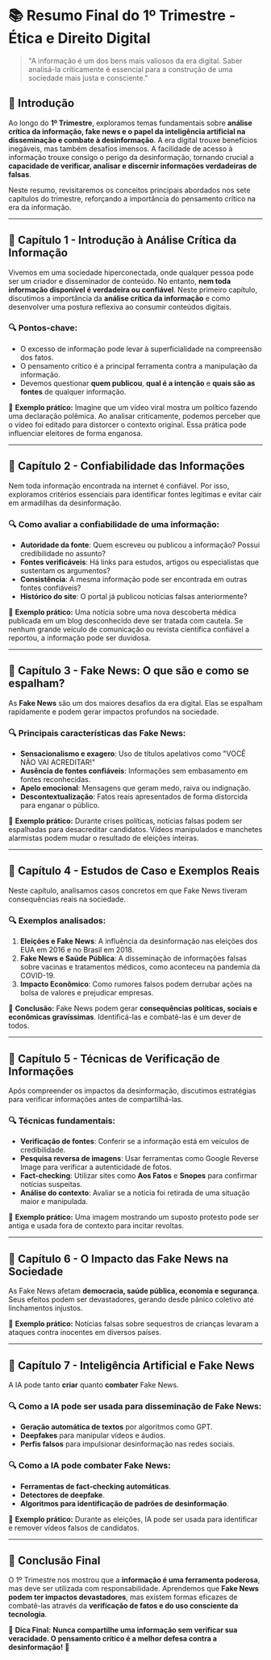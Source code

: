 # 📚 Resumo Final do 1º Trimestre - Ética e Direito Digital

> "A informação é um dos bens mais valiosos da era digital. Saber analisá-la criticamente é essencial para a construção de uma sociedade mais justa e consciente."

## 📌 Introdução

Ao longo do **1º Trimestre**, exploramos temas fundamentais sobre **análise crítica da informação, fake news e o papel da inteligência artificial na disseminação e combate à desinformação**. A era digital trouxe benefícios inegáveis, mas também desafios imensos. A facilidade de acesso à informação trouxe consigo o perigo da desinformação, tornando crucial a **capacidade de verificar, analisar e discernir informações verdadeiras de falsas**.

Neste resumo, revisitaremos os conceitos principais abordados nos sete capítulos do trimestre, reforçando a importância do pensamento crítico na era da informação.

------

## 📖 Capítulo 1 - Introdução à Análise Crítica da Informação

Vivemos em uma sociedade hiperconectada, onde qualquer pessoa pode ser um criador e disseminador de conteúdo. No entanto, **nem toda informação disponível é verdadeira ou confiável**. Neste primeiro capítulo, discutimos a importância da **análise crítica da informação** e como desenvolver uma postura reflexiva ao consumir conteúdos digitais.

### 🔍 Pontos-chave:

- O excesso de informação pode levar à superficialidade na compreensão dos fatos.
- O pensamento crítico é a principal ferramenta contra a manipulação da informação.
- Devemos questionar **quem publicou**, **qual é a intenção** e **quais são as fontes** de qualquer informação.

📌 **Exemplo prático:** Imagine que um vídeo viral mostra um político fazendo uma declaração polêmica. Ao analisar criticamente, podemos perceber que o vídeo foi editado para distorcer o contexto original. Essa prática pode influenciar eleitores de forma enganosa.

------

## 📖 Capítulo 2 - Confiabilidade das Informações

Nem toda informação encontrada na internet é confiável. Por isso, exploramos critérios essenciais para identificar fontes legítimas e evitar cair em armadilhas da desinformação.

### 🔍 Como avaliar a confiabilidade de uma informação:

- **Autoridade da fonte**: Quem escreveu ou publicou a informação? Possui credibilidade no assunto?
- **Fontes verificáveis**: Há links para estudos, artigos ou especialistas que sustentam os argumentos?
- **Consistência**: A mesma informação pode ser encontrada em outras fontes confiáveis?
- **Histórico do site**: O portal já publicou notícias falsas anteriormente?

📌 **Exemplo prático:** Uma notícia sobre uma nova descoberta médica publicada em um blog desconhecido deve ser tratada com cautela. Se nenhum grande veículo de comunicação ou revista científica confiável a reportou, a informação pode ser duvidosa.

------

## 📖 Capítulo 3 - Fake News: O que são e como se espalham?

As **Fake News** são um dos maiores desafios da era digital. Elas se espalham rapidamente e podem gerar impactos profundos na sociedade.

### 🔍 Principais características das Fake News:

- **Sensacionalismo e exagero**: Uso de títulos apelativos como "VOCÊ NÃO VAI ACREDITAR!"
- **Ausência de fontes confiáveis**: Informações sem embasamento em fontes reconhecidas.
- **Apelo emocional**: Mensagens que geram medo, raiva ou indignação.
- **Descontextualização**: Fatos reais apresentados de forma distorcida para enganar o público.

📌 **Exemplo prático:** Durante crises políticas, notícias falsas podem ser espalhadas para desacreditar candidatos. Vídeos manipulados e manchetes alarmistas podem mudar o resultado de eleições inteiras.

------

## 📖 Capítulo 4 - Estudos de Caso e Exemplos Reais

Neste capítulo, analisamos casos concretos em que Fake News tiveram consequências reais na sociedade.

### 🔍 Exemplos analisados:

1. **Eleições e Fake News**: A influência da desinformação nas eleições dos EUA em 2016 e no Brasil em 2018.
2. **Fake News e Saúde Pública**: A disseminação de informações falsas sobre vacinas e tratamentos médicos, como aconteceu na pandemia da COVID-19.
3. **Impacto Econômico**: Como rumores falsos podem derrubar ações na bolsa de valores e prejudicar empresas.

📌 **Conclusão:** Fake News podem gerar **consequências políticas, sociais e econômicas gravíssimas**. Identificá-las e combatê-las é um dever de todos.

------

## 📖 Capítulo 5 - Técnicas de Verificação de Informações

Após compreender os impactos da desinformação, discutimos estratégias para verificar informações antes de compartilhá-las.

### 🔍 Técnicas fundamentais:

- **Verificação de fontes**: Conferir se a informação está em veículos de credibilidade.
- **Pesquisa reversa de imagens**: Usar ferramentas como Google Reverse Image para verificar a autenticidade de fotos.
- **Fact-checking**: Utilizar sites como **Aos Fatos** e **Snopes** para confirmar notícias suspeitas.
- **Análise do contexto**: Avaliar se a notícia foi retirada de uma situação maior e manipulada.

📌 **Exemplo prático:** Uma imagem mostrando um suposto protesto pode ser antiga e usada fora de contexto para incitar revoltas.

------

## 📖 Capítulo 6 - O Impacto das Fake News na Sociedade

As Fake News afetam **democracia, saúde pública, economia e segurança**. Seus efeitos podem ser devastadores, gerando desde pânico coletivo até linchamentos injustos.

📌 **Exemplo prático:** Notícias falsas sobre sequestros de crianças levaram a ataques contra inocentes em diversos países.

------

## 📖 Capítulo 7 - Inteligência Artificial e Fake News

A IA pode tanto **criar** quanto **combater** Fake News.

### 🔍 Como a IA pode ser usada para disseminação de Fake News:

- **Geração automática de textos** por algoritmos como GPT.
- **Deepfakes** para manipular vídeos e áudios.
- **Perfis falsos** para impulsionar desinformação nas redes sociais.

### 🔍 Como a IA pode combater Fake News:

- **Ferramentas de fact-checking automáticas**.
- **Detectores de deepfake**.
- **Algoritmos para identificação de padrões de desinformação**.

📌 **Exemplo prático:** Durante as eleições, IA pode ser usada para identificar e remover vídeos falsos de candidatos.

------

## 🎯 Conclusão Final

O 1º Trimestre nos mostrou que a **informação é uma ferramenta poderosa**, mas deve ser utilizada com responsabilidade. Aprendemos que **Fake News podem ter impactos devastadores**, mas existem formas eficazes de combatê-las através da **verificação de fatos e do uso consciente da tecnologia**.

📌 **Dica Final:** **Nunca compartilhe uma informação sem verificar sua veracidade. O pensamento crítico é a melhor defesa contra a desinformação!** 🚀